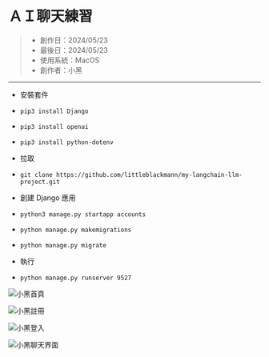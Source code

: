 # ＡＩ聊天練習
> * 創作日：2024/05/23
> * 最後日：2024/05/23
> * 使用系統：MacOS
> * 創作者：小黑
---
* 安裝套件
* `pip3 install Django`
* `pip3 install openai`
* `pip3 install python-dotenv`

* 拉取
* `git clone https://github.com/littleblackmann/my-langchain-llm-project.git`

* 創建 Django 應用
* `python3 manage.py startapp accounts`
* `python manage.py makemigrations`
* `python manage.py migrate`

* 執行
* `python manage.py runserver 9527`


![小黑首頁](https://hackmd.io/_uploads/S1YEVphmC.png)


![小黑註冊](https://hackmd.io/_uploads/BytNNpnmA.png)


![小黑登入](https://hackmd.io/_uploads/SkYNV6nXR.png)


![小黑聊天界面](https://hackmd.io/_uploads/S1F44T3XA.png)
